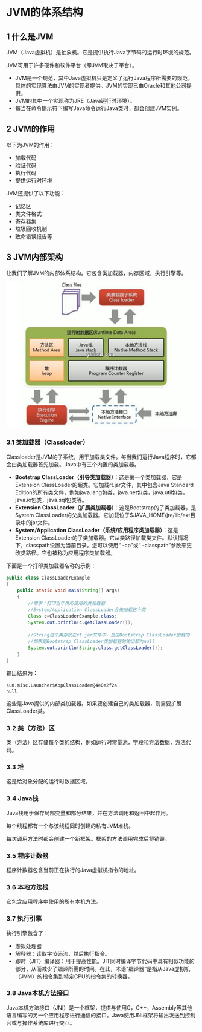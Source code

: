 # JVM的体系结构

## 1 什么是JVM

JVM（Java虚拟机）是抽象机。它是提供执行Java字节码的运行时环境的规范。

JVM可用于许多硬件和软件平台（即JVM取决于平台）。

- JVM是一个规范，其中Java虚拟机只是定义了运行Java程序所需要的规范。具体的实现算法由JVM的实现者提供。JVM的实现已由Oracle和其他公司提供。
- JVM的其中一个实现称为JRE（Java运行时环境）。
- 每当在命令提示符下编写Java命令运行Java类时，都会创建JVM实例。

## 2 JVM的作用

以下为JVM的作用：

- 加载代码
- 验证代码
- 执行代码
- 提供运行时环境

JVM还提供了以下功能：

- 记忆区
- 类文件格式
- 寄存器集
- 垃圾回收机制
- 致命错误报告等

## 3 JVM内部架构

让我们了解JVM的内部体系结构。它包含类加载器，内存区域，执行引擎等。

![img](JVM的体系结构.assets/20200218034107617.png)

### 3.1 类加载器（Classloader）

Classloader是JVM的子系统，用于加载类文件。每当我们运行Java程序时，它都会由类加载器首先加载。Java中有三个内置的类加载器。

- **Bootstrap ClassLoader（引导类加载器）**：这是第一个类加载器，它是Extension ClassLoader的超类。它加载rt.jar文件，其中包含Java Standard Edition的所有类文件，例如java.lang包类，java.net包类，java.util包类，java.io包类，java.sql包类等。
- **Extension ClassLoader（扩展类加载器）**：这是Bootstrap的子类加载器，是System ClassLoader的父类加载器。它加载位于$JAVA_HOME/jre/lib/ext目录中的jar文件。
- **System/Application ClassLoader（系统/应用程序类加载器）**：这是Extension ClassLoader的子类加载器。它从类路径加载类文件。默认情况下，classpath设置为当前目录。您可以使用“ -cp”或“ -classpath”参数来更改类路径。它也被称为应用程序类加载器。

下面是一个打印类加载器名称的示例：

```java
public class ClassLoaderExample  
{  
    public static void main(String[] args)  
    {  
        //需求：打印当年类所使用的类加载器   
        //System/Application ClassLoader会先加载这个类  
        Class c=ClassLoaderExample.class;  
        System.out.println(c.getClassLoader());  
    
        //String这个类存放在rt.jar文件中，是由Bootstrap ClassLoader加载的
        //如果是Bootstrap ClassLoader类加载器的输出都为null
        System.out.println(String.class.getClassLoader());  
    }  
}     
```

输出结果为：

```
sun.misc.Launcher$AppClassLoader@4e0e2f2a 
null
```

这些是Java提供的内部类加载器。如果要创建自己的类加载器，则需要扩展ClassLoader类。

### 3.2 类（方法）区

类（方法）区存储每个类的结构，例如运行时常量池，字段和方法数据，方法代码。

### 3.3 堆

这是给对象分配的运行时数据区域。

### 3.4 Java栈

Java栈用于保存局部变量和部分结果，并在方法调用和返回中起作用。

每个线程都有一个与该线程同时创建的私有JVM堆栈。

每次调用方法时都会创建一个新框架。框架的方法调用完成后将销毁。

### 3.5 程序计数器

程序计数器包含当前正在执行的Java虚拟机指令的地址。

### 3.6 本地方法栈

它包含应用程序中使用的所有本机方法。

### 3.7 执行引擎

执行引擎包含了：

- 虚拟处理器
- 解释器：读取字节码流，然后执行指令。
- 即时（JIT）编译器：用于提高性能。JIT同时编译字节代码中具有相似功能的部分，从而减少了编译所需的时间。在此，术语“编译器”是指从Java虚拟机（JVM）的指令集到特定CPU的指令集的转换器。

### 3.8 Java本机方法接口

Java本机方法接口（JNI）是一个框架，提供与使用C，C++，Assembly等其他语言编写的另一个应用程序进行通信的接口。Java使用JNI框架将输出发送到控制台或与操作系统库进行交互。